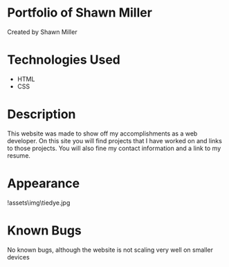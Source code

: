 # Portfolio of Shawn Miller
Created by Shawn Miller

# Technologies Used
- HTML
- CSS

# Description
This website was made to show off my accomplishments as a web developer.  On this site you will find projects that I have worked on and links to those projects. You will also fine my contact information and a link to my resume.

# Appearance
!assets\img\tiedye.jpg

# Known Bugs
No known bugs, although the website is not scaling very well on smaller devices